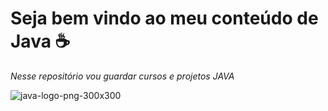 # Seja bem vindo ao meu conteúdo de Java ☕
 
 *Nesse repositório vou guardar cursos e projetos JAVA*
 
 ![java-logo-png-300x300](https://user-images.githubusercontent.com/71728180/123672502-c1119580-d815-11eb-9dfb-a84cb75e461a.png)

